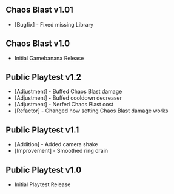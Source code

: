 ## Chaos Blast v1.01
- [Bugfix] - Fixed missing Library

## Chaos Blast v1.0
- Initial Gamebanana Release

## Public Playtest v1.2
- [Adjustment] - Buffed Chaos Blast damage
- [Adjustment] - Buffed cooldown decreaser
- [Adjustment] - Nerfed Chaos Blast cost
- [Refactor] - Changed how setting Chaos Blast damage works

## Public Playtest v1.1
- [Addition] - Added camera shake
- [Improvement] - Smoothed ring drain

## Public Playtest v1.0
- Initial Playtest Release